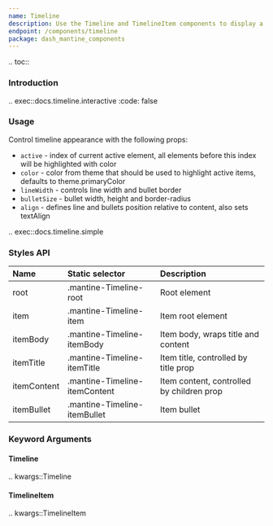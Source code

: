 ```yaml
---
name: Timeline
description: Use the Timeline and TimelineItem components to display a list of events in chronological order.
endpoint: /components/timeline
package: dash_mantine_components
---
```


.. toc::

### Introduction

.. exec::docs.timeline.interactive
    :code: false

### Usage

Control timeline appearance with the following props:

- `active` - index of current active element, all elements before this index will be highlighted with color
- `color` - color from theme that should be used to highlight active items, defaults to theme.primaryColor
- `lineWidth` - controls line width and bullet border
- `bulletSize` - bullet width, height and border-radius
- `align` - defines line and bullets position relative to content, also sets textAlign

.. exec::docs.timeline.simple
    
### Styles API

| Name        | Static selector               | Description                               |
|:------------|:------------------------------|:------------------------------------------|
| root        | .mantine-Timeline-root        | Root element                              |
| item        | .mantine-Timeline-item        | Item root element                         |
| itemBody    | .mantine-Timeline-itemBody    | Item body, wraps title and content        |
| itemTitle   | .mantine-Timeline-itemTitle   | Item title, controlled by title prop      |
| itemContent | .mantine-Timeline-itemContent | Item content, controlled by children prop |
| itemBullet  | .mantine-Timeline-itemBullet  | Item bullet                               |

### Keyword Arguments

#### Timeline

.. kwargs::Timeline

#### TimelineItem

.. kwargs::TimelineItem
